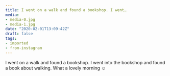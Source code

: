 ```yaml
---
title: I went on a walk and found a bookshop. I went…
media:
- media-0.jpg
- media-1.jpg
date: "2020-02-01T13:09:42Z"
draft: false
tags:
- imported
- from-instagram
---
```

I went on a walk and found a bookshop. I went into the bookshop and found a book about walking. What a lovely morning ☺️
